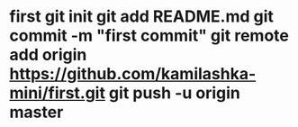 # first                                          git init                                                                        git add README.md                                                               git commit -m "first commit"                                                    git remote add origin https://github.com/kamilashka-mini/first.git              git push -u origin master
